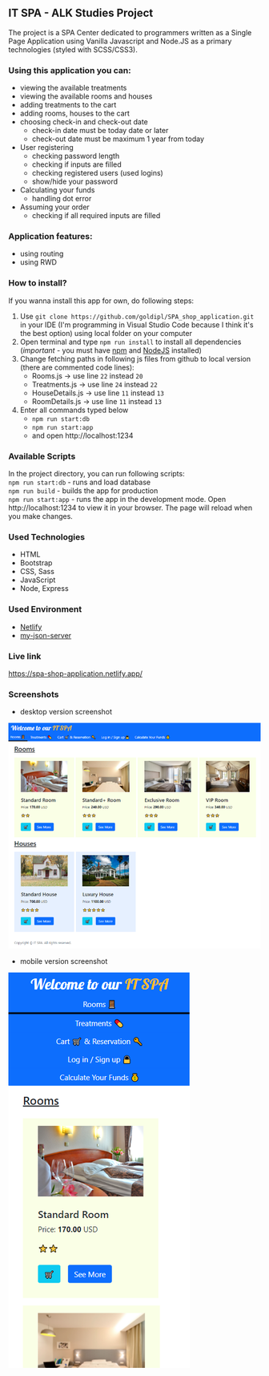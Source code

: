 ## IT SPA - ALK Studies Project

The project is a SPA Center dedicated to programmers written as a Single Page Application using Vanilla Javascript and Node.JS as a primary technologies (styled with SCSS/CSS3).

### Using this application you can:

- viewing the available treatments
- viewing the available rooms and houses
- adding treatments to the cart
- adding rooms, houses to the cart
- choosing check-in and check-out date
    - check-in date must be today date or later
    - check-out date must be maximum 1 year from today
- User registering
    - checking password length
    - checking if inputs are filled
    - checking registered users (used logins)
    - show/hide your password
- Calculating your funds
    - handling dot error
- Assuming your order
    - checking if all required inputs are filled

### Application features:

- using routing
- using RWD

### How to install?

If you wanna install this app for own, do following steps:
1. Use `git clone https://github.com/goldipl/SPA_shop_application.git` in your IDE (I'm programming in Visual Studio Code because I think it's the best option) using local folder on your computer
2. Open terminal and type `npm run install` to install all dependencies (*important* - you must have [npm](https://docs.npmjs.com/downloading-and-installing-node-js-and-npm) and [NodeJS](https://nodejs.org/en/) installed)  
3. Change fetching paths in following js files from github to local version (there are commented code lines):
    - Rooms.js -> use line `22` instead `20`   
    - Treatments.js -> use line `24` instead `22`   
    - HouseDetails.js -> use line `11` instead `13`  
    - RoomDetails.js -> use line `11` instead `13`   
4. Enter all commands typed below
    - `npm run start:db`  
    - `npm run start:app`  
    - and open http://localhost:1234  

### Available Scripts

In the project directory, you can run following scripts:   
`npm run start:db` - runs and load database    
`npm run build` - builds the app for production   
`npm run start:app` - runs the app in the development mode. Open http://localhost:1234 to view it in your browser. The page will reload when you make changes.

### Used Technologies

* HTML
* Bootstrap
* CSS, Sass
* JavaScript
* Node, Express

### Used Environment

* [Netlify](https://www.netlify.com/)  
* [my-json-server](https://my-json-server.typicode.com)

### Live link

https://spa-shop-application.netlify.app/

### Screenshots
* desktop version screenshot  

![Screenshot01](./screenshots/Screenshot01.png)  
* mobile version screenshot  

![Screenshot02](./screenshots/Screenshot02.png) 